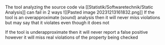 The tool analyzing the source code via [[Statistik/Softwaretechnik/Static Analysis]] can fail in 2 ways
![[Pasted image 20231213161832.png]]
If the tool is an overapproximate (sound) analysis then it will never miss violations but may say that it violates even though it does not

If the tool is underapproximate then it will never report a false positive however it will miss real violations of the property being checked
